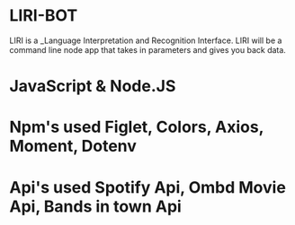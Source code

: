 # LIRI-BOT
LIRI is a _Language Interpretation and Recognition Interface. LIRI will be a command line node app that takes in parameters and gives you back data.


JavaScript & Node.JS
==


Npm's used Figlet, Colors, Axios, Moment, Dotenv
=


Api's used Spotify Api, Ombd Movie Api, Bands in town Api
=


